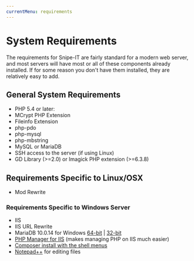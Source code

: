 ```yaml
---
currentMenu: requirements
---
```


# System Requirements

The requirements for Snipe-IT are fairly standard for a modern web server, and most servers will have most or all of these components already installed. If for some reason you don't have them installed, they are relatively easy to add.

## General System Requirements

- PHP 5.4 or later: [<i class="fa fa-linux"></i>](http://php.net/manual/en/install.unix.debian.php) [<i class="fa fa-windows"></i>](http://www.microsoft.com/web/gallery/install.aspx?appid=PHP54)
- MCrypt PHP Extension
- Fileinfo Extension
- php-pdo
- php-mysql
- php-mbstring
- MySQL or MariaDB
- SSH access to the server (if using Linux)
- GD Library (>=2.0) or Imagick PHP extension (>=6.3.8)

## <i class="fa fa-linux"></i> Requirements Specific to Linux/OSX
- Mod Rewrite

### <i class="fa fa-windows"></i> Requirements Specific to Windows Server

- IIS
- IIS URL Rewrite
- MariaDB 10.0.14 for Windows  [64-bit](https://downloads.mariadb.org/interstitial/mariadb-10.0.14/winx64-packages/mariadb-10.0.14-winx64.msi/from/http%3A//mirror.aarnet.edu.au/pub/MariaDB) | [32-bit](https://downloads.mariadb.org/interstitial/mariadb-10.0.14/win32-packages/mariadb-10.0.14-win32.msi/from/http%3A//mirror.aarnet.edu.au/pub/MariaDB)
- [PHP Manager for IIS](http://phpmanager.codeplex.com/) (makes managing PHP on IIS much easier)
- [Composer install with the shell menus](https://getcomposer.org/Composer-Setup.exe)
- [Notepad++](http://www.notepad-plus-plus.org/download/v6.6.6.html) for editing files
